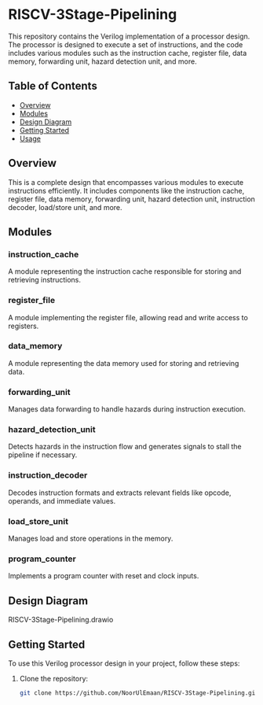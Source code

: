 # RISCV-3Stage-Pipelining


This repository contains the Verilog implementation of a processor design. The processor is designed to execute a set of instructions, and the code includes various modules such as the instruction cache, register file, data memory, forwarding unit, hazard detection unit, and more.

## Table of Contents

- [Overview](#overview)
- [Modules](#modules)
- [Design Diagram](#design-diagram)
- [Getting Started](#getting-started)
- [Usage](#usage)


## Overview

This is a complete design that encompasses various modules to execute instructions efficiently. It includes components like the instruction cache, register file, data memory, forwarding unit, hazard detection unit, instruction decoder, load/store unit, and more.

## Modules

### instruction_cache

A module representing the instruction cache responsible for storing and retrieving instructions.

### register_file

A module implementing the register file, allowing read and write access to registers.

### data_memory

A module representing the data memory used for storing and retrieving data.

### forwarding_unit

Manages data forwarding to handle hazards during instruction execution.

### hazard_detection_unit

Detects hazards in the instruction flow and generates signals to stall the pipeline if necessary.

### instruction_decoder

Decodes instruction formats and extracts relevant fields like opcode, operands, and immediate values.

### load_store_unit

Manages load and store operations in the memory.

### program_counter

Implements a program counter with reset and clock inputs.


## Design Diagram

RISCV-3Stage-Pipelining.drawio

## Getting Started

To use this Verilog processor design in your project, follow these steps:

1. Clone the repository:

   ```bash
   git clone https://github.com/NoorUlEmaan/RISCV-3Stage-Pipelining.git
